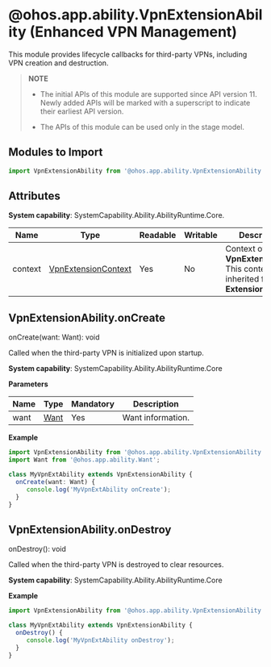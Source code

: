 # @ohos.app.ability.VpnExtensionAbility (Enhanced VPN Management)

This module provides lifecycle callbacks for third-party VPNs, including VPN creation and destruction.

>  **NOTE**
>
>  - The initial APIs of this module are supported since API version 11. Newly added APIs will be marked with a superscript to indicate their earliest API version.
>
>  - The APIs of this module can be used only in the stage model.

## Modules to Import

```ts
import VpnExtensionAbility from '@ohos.app.ability.VpnExtensionAbility';
```

## Attributes

**System capability**: SystemCapability.Ability.AbilityRuntime.Core.

| Name| Type| Readable| Writable| Description|
| -------- | -------- | -------- | -------- | -------- |
| context | [VpnExtensionContext](js-apis-inner-application-VpnExtensionContext.md) | Yes| No| Context of the **VpnExtension**. This context is inherited from **ExtensionContext**.|

## VpnExtensionAbility.onCreate

onCreate(want: Want): void

Called when the third-party VPN is initialized upon startup.

**System capability**: SystemCapability.Ability.AbilityRuntime.Core

**Parameters**

| Name | Type                                      | Mandatory  | Description            |
| ---- | ---------------------------------------- | ---- | -------------- |
| want   | [Want](../apis-ability-kit/js-apis-app-ability-want.md) | Yes  | Want information.|

**Example**

  ```ts
import VpnExtensionAbility from '@ohos.app.ability.VpnExtensionAbility';
import Want from '@ohos.app.ability.Want';

class MyVpnExtAbility extends VpnExtensionAbility {
    onCreate(want: Want) {
       console.log('MyVpnExtAbility onCreate');
    }
}
  ```

## VpnExtensionAbility.onDestroy

onDestroy(): void

Called when the third-party VPN is destroyed to clear resources.

**System capability**: SystemCapability.Ability.AbilityRuntime.Core

**Example**

  ```ts
import VpnExtensionAbility from '@ohos.app.ability.VpnExtensionAbility';

class MyVpnExtAbility extends VpnExtensionAbility {
    onDestroy() {
       console.log('MyVpnExtAbility onDestroy');
    }
}
  ```
<!--no_check-->